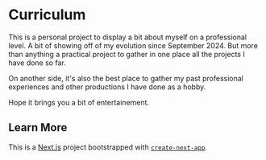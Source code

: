 
# Curriculum

This is a personal project to display a bit about myself on a professional level.
A bit of showing off of my evolution since September 2024. But more than anything a practical project to gather in one place all the projects I have done so far.

On another side, it's also the best place to gather my past professional experiences and other productions I have done as a hobby.

Hope it brings you a bit of entertainement.


## Learn More

This is a [Next.js](https://nextjs.org) project bootstrapped with [`create-next-app`](https://nextjs.org/docs/app/api-reference/cli/create-next-app).

